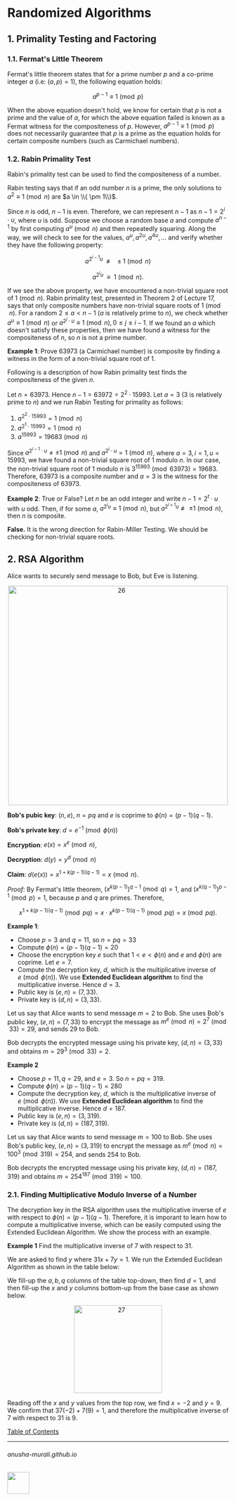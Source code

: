 # Randomized Algorithms

## 1. Primality Testing and Factoring

### 1.1. Fermat's Little Theorem

Fermat's little theorem states that for a prime number $p$ and a co-prime integer $a$ (i.e: $(a, p) = 1$),  the following equation holds:

$$
a^{p-1} \equiv 1 \pmod{p}
$$

When the above equation doesn't hold, we know for certain that $p$ is not a prime and the value of $a$, for which the above equation failed is known as a Fermat witness for the compositeness of $p$.  However, $a^{p-1} \equiv 1 \pmod{p}$ does not necessarily guarantee that $p$ is a prime as the equation holds for certain composite numbers (such as Carmichael numbers).

### 1.2. Rabin Primality Test

Rabin's primality test can be used to find the compositeness of a number. 

Rabin testing says that if an odd number $n$ is a prime, the only solutions to $a^2 \equiv 1 \pmod{n}$ are $a \in \\{ \pm 1\\}$.  

Since $n$ is odd, $n-1$ is even. Therefore, we can represent $n-1$ as $n -1 = 2^i \cdot u$, where $u$ is odd. Suppose we choose a random base $a$ and compute $a^{n-1}$ by first computing $a^u \pmod{n}$ and then repeatedly squaring. Along the way, we will check to see for the values, $a^u, a^{2u}, a^{4u}, \ldots$ and verify whether they have the following property:

$$
a^{2^{i-1}u} ~~ \not \equiv ~~\pm 1 \pmod{n}
$$

$$
a^{2^i u} ~~  \equiv ~~ 1 \pmod{n}.
$$

If we see the above property, we have encountered a non-trivial square root of $1 \pmod{n}$. Rabin primality test, presented in Theorem 2 of Lecture 17, says that only composite numbers have non-trivial square roots of $1 \pmod{n}$. For a random $2 \leq a  <  n -1$ ($a$ is relatively prime to $n$), we check whether $a^u \equiv 1 \pmod{n}$ or $a^{2^j \cdot u} \equiv 1 \pmod{n}, 0 \leq j \leq i -1$. If we found an $a$ which doesn't satisfy these properties, then we have found a witness for the compositeness of $n$, so $n$ is not a prime number.

**Example 1**: Prove 63973 (a Carmichael number) is composite by finding a witness in the form of a non-trivial square root of 1.

Following is a description of how Rabin primality test finds the compositeness of the given $n$.

Let $n = 63973$. Hence $n-1 = 63972 = 2^2 \cdot 15993$. Let $a = 3$ (3 is relatively prime to $n$) and we run Rabin Testing for primality as follows:

1. $a^{2^2 \cdot 15993} = 1 \pmod{n}$
2. $a^{2^1 \cdot 15993} = 1 \pmod{n}$
3. $a^{15993} = 19683 \pmod{n}$


Since $a^{2^{i-1} \cdot u} \neq \pm 1 \pmod{n}$ and $a^{2^i \cdot u} = 1 \pmod{n}$, where $a = 3, i = 1, u = 15993$, we have found a non-trivial square root of 1 modulo $n$. In our case, the non-trivial square root of 1 modulo $n$ is $3^{15993} \pmod{63973} = 19683$. Therefore, 63973 is a composite number and $a = 3$ is the witness for the compositeness of $63973$.

**Example 2**: True or False? Let $n$ be an odd integer and write $n-1 = 2^t \cdot u$ with $u$ odd. Then, if for some $a$, $a^{2^i u} \equiv 1 \pmod{n}$, but $a^{2^{i+1}u} \not \equiv \pm 1 \pmod{n}$, then $n$ is composite.

**False.** It is the wrong direction for Rabin-Miller Testing. We should be checking for non-trivial square roots.

## 2. RSA Algorithm

Alice wants to securely send message to Bob, but Eve is listening.

<p align="center">
<img width="500" alt="26" src="https://github.com/anusha-murali/anusha-murali.github.io/assets/111596338/66a1b2d1-133f-45ce-abd5-208813458952">
</p>

**Bob's pubic key**: $(n, e)$, $n=pq$ and $e$ is coprime to $\phi(n) = (p-1)(q-1)$.

**Bob's private key**: $d = e^{-1} \pmod{\phi(n)}$

**Encryption**: $e(x) = x^e \pmod{n}$, 

**Decryption**:  $d(y) = y^d \pmod{n}$

**Claim**: $d(e(x)) = x^{1+k(p-1)(q-1)} = x \pmod{n}$.

*Proof*: By Fermat's little theorem, ${(x^{k(p-1)})}^{q-1} \pmod{q} = 1$, and ${(x^{k(q-1)})}^{p-1} \pmod{p} = 1$, because $p$ and $q$ are primes. Therefore,

$$
x^{1+k(p-1)(q-1)} \pmod{pq} = x \cdot x^{k(p-1)(q-1)} \pmod{pq} = x \pmod{pq}.
$$

**Example 1**:
- Choose $p=3$ and $q=11$, so $n = pq = 33$
- Compute $\phi(n) = (p-1)(q-1) = 20$
- Choose the encryption key $e$ such that $1 < e < \phi(n)$ and $e$ and $\phi(n)$ are coprime. Let $e = 7$.
- Compute the decryption key, $d$, which is the multiplicative inverse of $e \pmod{\phi(n)}$. We use **Extended Euclidean algorithm** to find the multiplicative inverse. Hence $d = 3$.
- Public key is $(e, n) = (7, 33)$.
- Private key is $(d, n) = (3, 33)$.

Let us say that Alice wants to send message $m = 2$ to Bob. She uses Bob's public key, $(e, n) = (7, 33)$ to encrypt the message as $m^e \pmod{n} = 2^7 \pmod{33} = 29$, and sends 29 to Bob.

Bob decrypts the encrypted message using his private key, $(d, n) = (3, 33)$ and obtains $m = 29^3 \pmod{33} = 2$.

**Example 2**
- Choose $p=11, q=29$, and $e = 3$. So $n = pq = 319$.
- Compute $\phi(n) = (p-1)(q-1) = 280$
- Compute the decryption key, $d$, which is the multiplicative inverse of $e \pmod{\phi(n)}$. We use **Extended Euclidean algorithm** to find the multiplicative inverse. Hence $d = 187$.
- Public key is $(e, n) = (3, 319)$.
- Private key is $(d, n) = (187, 319)$.

Let us say that Alice wants to send message $m = 100$ to Bob. She uses Bob's public key, $(e, n) = (3, 319)$ to encrypt the message as $m^e \pmod{n} = 100^3 \pmod{319} = 254$, and sends 254 to Bob.

Bob decrypts the encrypted message using his private key, $(d, n) = (187, 319)$ and obtains $m = 254^{187} \pmod{319} = 100$.

### 2.1. Finding Multiplicative Modulo Inverse of a Number

The decryption key in the RSA algorithm uses the multiplicative inverse  of $e$ with respect to $\phi(n) = (p-1)(q-1)$. Therefore, it is imporant to learn how to compute a multiplicative inverse, which can be easily computed using the Extended Euclidean Algorithm. We show the process with an example.

**Example 1** Find the multiplicative inverse of 7 with respect to 31.

We are asked to find $y$ where $31x + 7y = 1$. We run the Extended Euclidean Algorithm as shown in the table below:

We fill-up the $a, b, q$ columns of the table top-down, then find $d = 1$, and then fill-up the $x$ and $y$ columns bottom-up from the base case as shown below.

<p align="center">
<img width="200" alt="27" src="https://github.com/anusha-murali/anusha-murali.github.io/assets/111596338/f7e25590-38dc-4cdc-8895-911976fa206f">
</p>

Reading off the $x$ and $y$ values from the top row, we find $x=-2$ and $y= 9$. We confirm that $37(-2) + 7(9) = 1$, and therefore the multiplicative inverse of 7 with respect to 31 is 9.

[Table of Contents](./index.md)

* * *
###### anusha-murali.github.io

<img src="https://github.com/anusha-murali/anusha-murali.github.io/assets/111596338/639243aa-2857-4595-a65a-7852762bb002" width="50" height="50"/>
